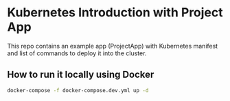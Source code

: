 # Kubernetes Introduction with Project App

This repo contains an example app (ProjectApp) with Kubernetes manifest and list of commands to deploy it into the cluster.


## How to run it locally using Docker

```sh
docker-compose -f docker-compose.dev.yml up -d
```
